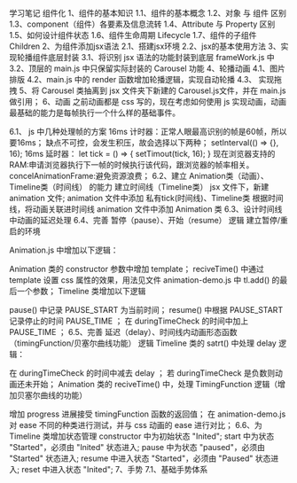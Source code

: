 学习笔记
组件化
1、组件的基本知识
1.1、组件的基本概念
1.2、对象 与 组件 区别
1.3、component（组件）各要素及信息流转
1.4、Attribute 与 Property 区别
1.5、如何设计组件状态
1.6、组件生命周期 Lifecycle
1.7、组件的子组件 Children
2、为组件添加jsx语法
2.1、搭建jsx环境
2.2、jsx的基本使用方法
3、实现轮播组件底层封装
3.1、将识别 jsx 语法的功能封装到底层 frameWork.js 中
3.2、顶层的 main.js 中只保留实际封装的 Carousel 功能
4、轮播动画
4.1、图片排版
4.2、main.js 中的 render 函数增加轮播逻辑，实现自动轮播
4.3、 实现拖拽
5、将 Carousel 类抽离到 jsx 文件夹下新建的 Carousel.js文件，并在 main.js 做引用；
6、动画
之前动画都是 css 写的，现在考虑如何使用 js 实现动画，动画最基础的能力是每帧执行一个什么样的基础事件。

6.1、 js 中几种处理帧的方案
16ms 计时器：正常人眼最高识别的帧是60帧，所以要16ms；
缺点不可控，会发生积压，故会选择以下两种；
setInterval(() => {}, 16);
16ms 延时器：
let tick = () => {
    setTimout(tick, 16);
}
现在浏览器支持的RAM:申请浏览器执行下一帧的时候执行该代码，跟浏览器的帧率相关。
concelAnimationFrame:避免资源浪费；
6.2、建立 Animation类（动画）、Timeline类（时间线） 的能力
建立时间线（Timeline类）
jsx 文件下，新建 animation 文件;
animation 文件中添加 私有tick(时间线)、Timeline类
根据时间线，将动画关联进时间线
animation 文件中添加 Animation 类
6.3、设计时间线中动画的延迟处理
6.4、完善 暂停（pause）、开始（resume） 逻辑
建立暂停/重启的环境

Animation.js 中增加以下逻辑：

Animation 类的 constructor 参数中增加 template；
reciveTime() 中通过 template 设置 css 属性的效果，用法见文件 animation-demo.js 中 tl.add() 的最后一个参数；
Timeline 类增加以下逻辑

pause() 中记录 PAUSE_START 为当前时间；
resume() 中根据 PAUSE_START 记录停止的时间 PAUSE_TIME ；
在 duringTimeCheck 的时间中加上 PAUSE_TIME ；
6.5、完善 延迟（delay）、时间线内动画形态函数（timingFunction/贝塞尔曲线功能） 逻辑
Timeline 类的 satrt() 中处理 delay 逻辑：

在 duringTimeCheck 的时间中减去 delay ；
若 duringTimeCheck 是负数则动画还未开始；
Animation 类的 reciveTime() 中，处理 TimingFunction 逻辑（增加贝塞尔曲线的功能）

增加 progress 进展接受 timingFunction 函数的返回值；
在 animation-demo.js 对 ease 不同的种类进行测试，并与 css 动画的 ease 进行对比；
6.6、为 Timeline 类增加状态管理
constructor 中为初始状态 "Inited";
start 中为状态 "Started"，必须由 "Inited" 状态进入;
pause 中为状态 "paused"，必须由 "Started" 状态进入;
resume 中进入状态 "Started"，必须由 "Paused" 状态进入;
reset 中进入状态 "Inited";
7、手势
7.1、基础手势体系